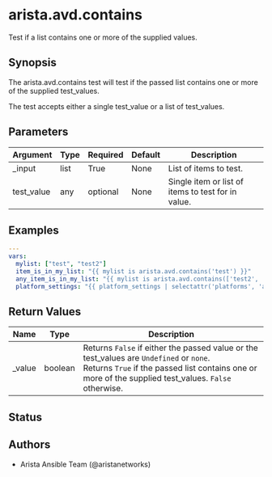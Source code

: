 # arista.avd.contains

Test if a list contains one or more of the supplied values\.

## Synopsis

The arista\.avd\.contains test will test if the passed list contains one or more of the supplied test\_values\.

The test accepts either a single test\_value or a list of test\_values\.

## Parameters

| Argument | Type | Required | Default | Description |
| -------- | ---- | -------- | ------- | ----------- |
| _input | list | True | None | List of items to test\. |
| test_value | any | optional | None | Single item or list of items to test for in value\. |

## Examples

```yaml
---
vars:
  mylist: ["test", "test2"]
  item_is_in_my_list: "{{ mylist is arista.avd.contains('test') }}"
  any_item_is_in_my_list: "{{ mylist is arista.avd.contains(['test2', 'test3']) }}"
  platform_settings: "{{ platform_settings | selectattr('platforms', 'arista.avd.contains', switch_platform) }}"
```

## Return Values

| Name | Type | Description |
| ---- | ---- | ----------- |
| _value | boolean | Returns <code>False</code> if either the passed value or the test\_values are <code>Undefined</code> or <code>none</code>\.<br>Returns <code>True</code> if the passed list contains one or more of the supplied test\_values\. <code>False</code> otherwise\. |

## Status

## Authors

- Arista Ansible Team (@aristanetworks)
